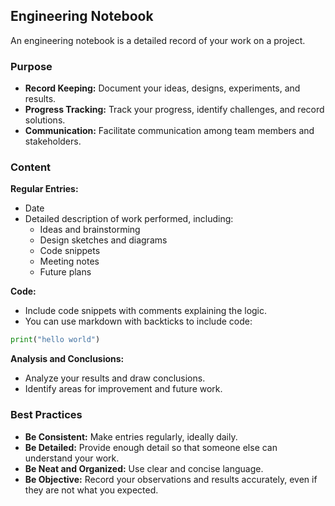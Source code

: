 ## Engineering Notebook

An engineering notebook is a detailed record of your work on a project.

### Purpose

* **Record Keeping:** Document your ideas, designs, experiments, and results.
* **Progress Tracking:** Track your progress, identify challenges, and record solutions.
* **Communication:** Facilitate communication among team members and stakeholders.

### Content

**Regular Entries:**

* Date
* Detailed description of work performed, including:
    * Ideas and brainstorming
    * Design sketches and diagrams
    * Code snippets
    * Meeting notes
    * Future plans

**Code:**

* Include code snippets with comments explaining the logic.
* You can use markdown with backticks to include code:
```python
print("hello world")
```

**Analysis and Conclusions:**

* Analyze your results and draw conclusions.
* Identify areas for improvement and future work.

### Best Practices

* **Be Consistent:** Make entries regularly, ideally daily.
* **Be Detailed:** Provide enough detail so that someone else can understand your work.
* **Be Neat and Organized:** Use clear and concise language.
* **Be Objective:** Record your observations and results accurately, even if they are not what you expected.
